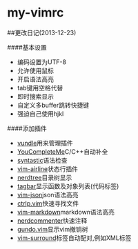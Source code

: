 my-vimrc
========

##更改日记(2013-12-23)

####基本设置
+ 编码设置为UTF-8
+ 允许使用鼠标
+ 开启语法高亮
+ tab键用空格代替
+ 即时搜索显示
+ 自定义多buffer跳转快捷键
+ 强迫自己使用hjkl 


####添加插件
+ [vundle](https://github.com/gmarik/vundle)用来管理插件
+ [YouCompleteMe](https://github.com/Valloric/YouCompleteMe)C/C++自动补全
+ [syntastic](https://github.com/scrooloose/syntastic)语法检查
+ [vim-airline](https://github.com/bling/vim-airline)状态行插件
+ [nerdtree](https://github.com/scrooloose/nerdtree)目录树显示
+ [tagbar](https://github.com/majutsushi/tagbar)显示函数及对象列表(代码标签)
+ [vim-json](https://github.com/elzr/vim-json)json语法高亮
+ [ctrlp.vim](https://github.com/kien/ctrlp.vim)快速寻找文件
+ [vim-markdown](https://github.com/plasticboy/vim-markdown)markdown语法高亮
+ [nerdcommenter](https://github.com/scrooloose/nerdcommenter)快速注释
+ [gundo.vim](https://github.com/sjl/gundo.vim)显示vim撤销树
+ [vim-surround](https://github.com/tpope/vim-surround)标签自动配对,例如XML标签
